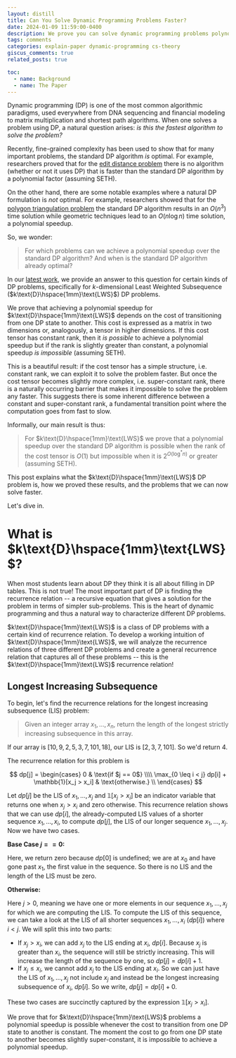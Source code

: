 ```yaml
---
layout: distill
title: Can You Solve Dynamic Programming Problems Faster?
date: 2024-01-09 11:59:00-0400
description: We prove you can solve dynamic programming problems polynomially faster if you have a simple function for the cost of transitioning from one DP state to another.
tags: comments
categories: explain-paper dynamic-programming cs-theory
giscus_comments: true
related_posts: true

toc:
  - name: Background
  - name: The Paper
---
```


Dynamic programming (DP) is one of the most common algorithmic paradigms, used everywhere from DNA sequencing and financial modeling to matrix multiplication and shortest path algorithms. When one solves a problem using DP, a natural question arises: *is this the fastest algorithm to solve the problem?*

Recently, fine-grained complexity has been used to show that for many important problems, the standard DP algorithm *is* optimal. For example, researchers proved that for the [edit distance problem](https://leetcode.com/problems/edit-distance/description/) there is no algorithm (whether or not it uses DP) that is faster than the standard DP algorithm by a polynomial factor (assuming $\text{SETH}$).

On the other hand, there are some notable examples where a natural DP formulation is *not* optimal. For example, researchers showed that for the [polygon triangulation problem](https://leetcode.com/problems/minimum-score-triangulation-of-polygon/description/) the standard DP algorithm results in an $O(n^3)$ time solution while geometric techniques lead to an $O(n \log n)$ time solution, a polynomial speedup.

So, we wonder:
> For which problems can we achieve a polynomial speedup over the standard DP algorithm? And when is the standard DP algorithm already optimal?

In our [latest work](https://arxiv.org/abs/2309.04683), we provide an answer to this question for certain kinds of DP problems, specifically for $k$-dimensional Least Weighted Subsequence ($k\text{D}\hspace{1mm}\text{LWS}$) DP problems.

We prove that achieving a polynomial speedup for $k\text{D}\hspace{1mm}\text{LWS}$ depends on the cost of transitioning from one
DP state to another. This cost is expressed as a matrix in two dimensions or, analogously, a tensor in higher dimensions. If this cost tensor has constant rank, then it *is possible* to achieve a polynomial speedup but if the rank is slightly greater than constant, a polynomial speedup *is impossible* (assuming $\text{SETH}$).

This is a beautiful result: if the cost tensor has a simple structure, i.e. constant rank, we can exploit it to solve the problem faster. But once the cost tensor becomes slightly more complex, i.e. super-constant rank, there is a naturally occurring barrier that makes it impossible to solve the problem any faster. This suggests there is some inherent difference between a constant and super-constant rank, a fundamental transition point where the computation goes from fast to slow.

Informally, our main result is thus:

> For $k\text{D}\hspace{1mm}\text{LWS}$ we prove that a polynomial speedup over the standard DP algorithm is possible when the rank of the cost tensor is $O(1)$ but impossible when it is $2^{O(\log^* n)}$ or greater (assuming $\text{SETH}$).

This post explains what the $k\text{D}\hspace{1mm}\text{LWS}$ DP problem is, how we proved these results, and the problems that we can now solve faster.

Let's dive in.

# What is $k\text{D}\hspace{1mm}\text{LWS}$?

When most students learn about DP they think it is all about filling in DP tables. This is not true! The most important part of DP is finding the recurrence relation -- a recursive equation that gives a solution for the problem in terms of simpler sub-problems. This is the heart of dynamic programming and thus a natural way to characterize different DP problems.

$k\text{D}\hspace{1mm}\text{LWS}$ is a class of DP problems with a certain kind of recurrence relation. To develop a working intuition of $k\text{D}\hspace{1mm}\text{LWS}$, we will analyze the recurrence relations of three different DP problems and create a general recurrence relation that captures all of these problems -- this is the $k\text{D}\hspace{1mm}\text{LWS}$ recurrence relation!

## Longest Increasing Subsequence

To begin, let's find the recurrence relations for the longest increasing subsequence ($\text{LIS}$) problem: 

> Given an integer array $x_1, \dots, x_n$, return the length of the longest strictly increasing subsequence in this array.

If our array is $[10,9,2,5,3,7,101,18]$, our $\text{LIS}$ is $[2,3,7,101]$. So we'd return $4$.  

The recurrence relation for this problem is

$$
dp[j]
    =
    \begin{cases}
        0 & \text{if $j == 0$} \\\\
        \max_{0 \leq i < j} dp[i] + \mathbb{1}[x_j > x_i] & \text{otherwise.} \\
    \end{cases}
$$

Let $dp[j]$ be the $\text{LIS}$ of $x_1, \dots, x_j$ and $\mathbb{1}[x_j > x_i]$ be an indicator variable that returns one when $x_j > x_i$ and zero otherwise. This recurrence relation shows that we can use $dp[i]$, the already-computed $\text{LIS}$ values of a shorter sequence $x_1, \dots, x_i$, to compute $dp[j]$, the $\text{LIS}$ of our longer sequence $x_1, \dots, x_j$. Now we have two cases.

**Base Case $j == 0$:**

Here, we return zero because $dp[0]$ is undefined; we are at $x_0$ and have gone past $x_1$, the first value in the sequence. So there is no $\text{LIS}$ and the length of the $\text{LIS}$ must be zero.

**Otherwise:**

Here $j > 0$, meaning we have one or more elements in our sequence $x_1, \dots, x_j$ for which we are computing the $\text{LIS}$. To compute the $\text{LIS}$ of this sequence, we can take a look at the $\text{LIS}$ of all shorter sequences $x_1, \dots, x_i$ ($dp[i]$) where $i < j$. We will split this into two parts:
* If $x_j > x_i$, we can add $x_j$ to the $\text{LIS}$ ending at $x_i$, $dp[i]$. Because $x_j$ is greater than $x_i$, the sequence will still be strictly increasing. This will increase the length of the sequence by one, so $dp[j] = dp[i] + 1$.
* If $x_j \leq x_i$, we cannot add $x_j$ to the $\text{LIS}$ ending at $x_i$. So we can just have the $\text{LIS}$ of $x_1, \dots, x_j$ not include $x_j$ and instead be the longest increasing subsequence of $x_i$, $dp[i]$. So we write, $dp[j] = dp[i] + 0$.

These two cases are succinctly captured by the expression $\mathbb{1}[x_j > x_i]$.



We prove that for $k\text{D}\hspace{1mm}\text{LWS}$ problems a polynomial speedup is possible whenever the cost to transition from one DP state to another is constant. The moment the cost to go from one DP state to another becomes slightly super-constant, it is impossible to achieve a polynomial speedup.
